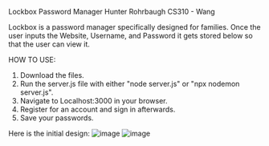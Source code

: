 Lockbox Password Manager
Hunter Rohrbaugh
CS310 - Wang

Lockbox is a password manager specifically designed for families.
Once the user inputs the Website, Username, and Password it gets stored below so that the user can view it.

HOW TO USE:
1. Download the files.
2. Run the server.js file with either "node server.js" or "npx nodemon server.js".
3. Navigate to Localhost:3000 in your browser.
4. Register for an account and sign in afterwards.
5. Save your passwords.

Here is the initial design:
![image](https://github.com/user-attachments/assets/d60919f8-31b5-454c-8156-2f0cd2f4dc71)
![image](https://github.com/user-attachments/assets/497136e2-a668-46b0-9d8c-ca1e893a1d97)
